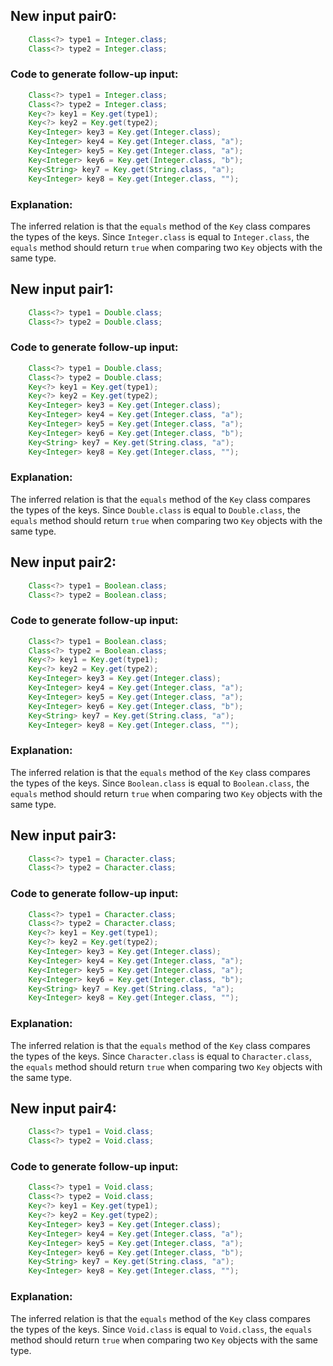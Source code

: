 ## New input pair0:
```java
    Class<?> type1 = Integer.class;
    Class<?> type2 = Integer.class;
```

### Code to generate follow-up input:
```java
    Class<?> type1 = Integer.class;
    Class<?> type2 = Integer.class;
    Key<?> key1 = Key.get(type1);
    Key<?> key2 = Key.get(type2);
    Key<Integer> key3 = Key.get(Integer.class);
    Key<Integer> key4 = Key.get(Integer.class, "a");
    Key<Integer> key5 = Key.get(Integer.class, "a");
    Key<Integer> key6 = Key.get(Integer.class, "b");
    Key<String> key7 = Key.get(String.class, "a");
    Key<Integer> key8 = Key.get(Integer.class, "");
```

### Explanation:
The inferred relation is that the `equals` method of the `Key` class compares the types of the keys. Since `Integer.class` is equal to `Integer.class`, the `equals` method should return `true` when comparing two `Key` objects with the same type.

## New input pair1:
```java
    Class<?> type1 = Double.class;
    Class<?> type2 = Double.class;
```

### Code to generate follow-up input:
```java
    Class<?> type1 = Double.class;
    Class<?> type2 = Double.class;
    Key<?> key1 = Key.get(type1);
    Key<?> key2 = Key.get(type2);
    Key<Integer> key3 = Key.get(Integer.class);
    Key<Integer> key4 = Key.get(Integer.class, "a");
    Key<Integer> key5 = Key.get(Integer.class, "a");
    Key<Integer> key6 = Key.get(Integer.class, "b");
    Key<String> key7 = Key.get(String.class, "a");
    Key<Integer> key8 = Key.get(Integer.class, "");
```

### Explanation:
The inferred relation is that the `equals` method of the `Key` class compares the types of the keys. Since `Double.class` is equal to `Double.class`, the `equals` method should return `true` when comparing two `Key` objects with the same type.

## New input pair2:
```java
    Class<?> type1 = Boolean.class;
    Class<?> type2 = Boolean.class;
```

### Code to generate follow-up input:
```java
    Class<?> type1 = Boolean.class;
    Class<?> type2 = Boolean.class;
    Key<?> key1 = Key.get(type1);
    Key<?> key2 = Key.get(type2);
    Key<Integer> key3 = Key.get(Integer.class);
    Key<Integer> key4 = Key.get(Integer.class, "a");
    Key<Integer> key5 = Key.get(Integer.class, "a");
    Key<Integer> key6 = Key.get(Integer.class, "b");
    Key<String> key7 = Key.get(String.class, "a");
    Key<Integer> key8 = Key.get(Integer.class, "");
```

### Explanation:
The inferred relation is that the `equals` method of the `Key` class compares the types of the keys. Since `Boolean.class` is equal to `Boolean.class`, the `equals` method should return `true` when comparing two `Key` objects with the same type.

## New input pair3:
```java
    Class<?> type1 = Character.class;
    Class<?> type2 = Character.class;
```

### Code to generate follow-up input:
```java
    Class<?> type1 = Character.class;
    Class<?> type2 = Character.class;
    Key<?> key1 = Key.get(type1);
    Key<?> key2 = Key.get(type2);
    Key<Integer> key3 = Key.get(Integer.class);
    Key<Integer> key4 = Key.get(Integer.class, "a");
    Key<Integer> key5 = Key.get(Integer.class, "a");
    Key<Integer> key6 = Key.get(Integer.class, "b");
    Key<String> key7 = Key.get(String.class, "a");
    Key<Integer> key8 = Key.get(Integer.class, "");
```

### Explanation:
The inferred relation is that the `equals` method of the `Key` class compares the types of the keys. Since `Character.class` is equal to `Character.class`, the `equals` method should return `true` when comparing two `Key` objects with the same type.

## New input pair4:
```java
    Class<?> type1 = Void.class;
    Class<?> type2 = Void.class;
```

### Code to generate follow-up input:
```java
    Class<?> type1 = Void.class;
    Class<?> type2 = Void.class;
    Key<?> key1 = Key.get(type1);
    Key<?> key2 = Key.get(type2);
    Key<Integer> key3 = Key.get(Integer.class);
    Key<Integer> key4 = Key.get(Integer.class, "a");
    Key<Integer> key5 = Key.get(Integer.class, "a");
    Key<Integer> key6 = Key.get(Integer.class, "b");
    Key<String> key7 = Key.get(String.class, "a");
    Key<Integer> key8 = Key.get(Integer.class, "");
```

### Explanation:
The inferred relation is that the `equals` method of the `Key` class compares the types of the keys. Since `Void.class` is equal to `Void.class`, the `equals` method should return `true` when comparing two `Key` objects with the same type.
